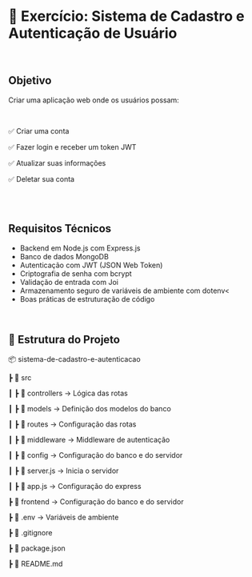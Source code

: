 # 🚀 Exercício: Sistema de Cadastro e Autenticação de Usuário
<br>
<h2>Objetivo</h2>
<p>Criar uma aplicação web onde os usuários possam:</p><br>
<p>✅ Criar uma conta</p>
<p>✅ Fazer login e receber um token JWT</p>
<p>✅ Atualizar suas informações</p>
<p>✅ Deletar sua conta</p>
<br><br>

<h2>Requisitos Técnicos</h2>
<ul>
  <li>Backend em Node.js com Express.js</li>
  <li>Banco de dados MongoDB</li>
  <li>Autenticação com JWT (JSON Web Token)</li>
  <li>Criptografia de senha com bcrypt</li>
  <li>Validação de entrada com Joi</li>
  <li>Armazenamento seguro de variáveis de ambiente com dotenv<</li>
  <li>Boas práticas de estruturação de código</li>
</ul>
<br>


<h2>📂 Estrutura do Projeto</h2>
<p>📦 sistema-de-cadastro-e-autenticacao</p>
<p>┣ 📂 src</p>
<p>┃ ┣ 📂 controllers → Lógica das rotas</p>
<p>┃ ┣ 📂 models → Definição dos modelos do banco</p>
<p>┃ ┣ 📂 routes → Configuração das rotas</p>
<p>┃ ┣ 📂 middleware → Middleware de autenticação</p>
<p>┃ ┣ 📂 config → Configuração do banco e do servidor</p>
<p>┃ ┣ 📜 server.js → Inicia o servidor</p>
<p>┃ ┣ 📜 app.js → Configuração do express</p>
<p>┣ 📂 frontend → Configuração do banco e do servidor</p>
<p>┣ 📜 .env → Variáveis de ambiente</p>
<p>┣ 📜 .gitignore</p>
<p>┣ 📜 package.json</p>
<p>┣ 📜 README.md</p>
